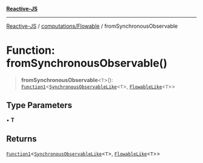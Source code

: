 [**Reactive-JS**](../../../README.md)

***

[Reactive-JS](../../../README.md) / [computations/Flowable](../README.md) / fromSynchronousObservable

# Function: fromSynchronousObservable()

> **fromSynchronousObservable**\<`T`\>(): [`Function1`](../../../functions/type-aliases/Function1.md)\<[`SynchronousObservableLike`](../../interfaces/SynchronousObservableLike.md)\<`T`\>, [`FlowableLike`](../../interfaces/FlowableLike.md)\<`T`\>\>

## Type Parameters

• **T**

## Returns

[`Function1`](../../../functions/type-aliases/Function1.md)\<[`SynchronousObservableLike`](../../interfaces/SynchronousObservableLike.md)\<`T`\>, [`FlowableLike`](../../interfaces/FlowableLike.md)\<`T`\>\>
